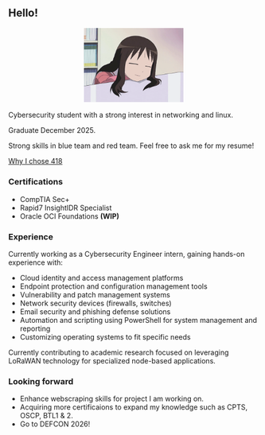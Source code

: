 ## Hello! 

<p align="center">
  <img src="assets/osaka.gif" width="200"/>
</p>


Cybersecurity student with a strong interest in networking and linux.

Graduate December 2025.

Strong skills in blue team and red team. Feel free to ask me for my resume!

[Why I chose 418](https://www.rfc-editor.org/rfc/rfc2324.html)

### Certifications
* CompTIA Sec+
* Rapid7 InsightIDR Specialist
* Oracle OCI Foundations **(WIP)**

### Experience
Currently working as a Cybersecurity Engineer intern, gaining hands-on experience with:
* Cloud identity and access management platforms
* Endpoint protection and configuration management tools
* Vulnerability and patch management systems
* Network security devices (firewalls, switches)
* Email security and phishing defense solutions
* Automation and scripting using PowerShell for system management and reporting
* Customizing operating systems to fit specific needs

Currently contributing to academic research focused on leveraging LoRaWAN technology for specialized node-based applications.

### Looking forward
* Enhance webscraping skills for project I am working on.
* Acquiring more certificaions to expand my knowledge such as CPTS, OSCP, BTL1 & 2.
* Go to DEFCON 2026! 



